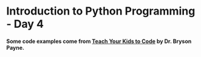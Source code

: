 # Introduction to Python Programming - Day 4
#### Some code examples come from [Teach Your Kids to Code](http://teachyourkidstocode.com/) by Dr. Bryson Payne.


